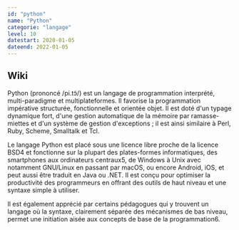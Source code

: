 ```yaml
---
id: "python"
name: "Python"
categorie: "langage"
level: 10
datestart: 2020-01-05
dateend: 2022-01-05
---
```


## Wiki

Python (prononcé /pi.tɔ̃/) est un langage de programmation interprété, multi-paradigme et multiplateformes. Il favorise la programmation impérative structurée, fonctionnelle et orientée objet. Il est doté d'un typage dynamique fort, d'une gestion automatique de la mémoire par ramasse-miettes et d'un système de gestion d'exceptions ; il est ainsi similaire à Perl, Ruby, Scheme, Smalltalk et Tcl.

Le langage Python est placé sous une licence libre proche de la licence BSD4 et fonctionne sur la plupart des plates-formes informatiques, des smartphones aux ordinateurs centraux5, de Windows à Unix avec notamment GNU/Linux en passant par macOS, ou encore Android, iOS, et peut aussi être traduit en Java ou .NET. Il est conçu pour optimiser la productivité des programmeurs en offrant des outils de haut niveau et une syntaxe simple à utiliser.

Il est également apprécié par certains pédagogues qui y trouvent un langage où la syntaxe, clairement séparée des mécanismes de bas niveau, permet une initiation aisée aux concepts de base de la programmation6.
